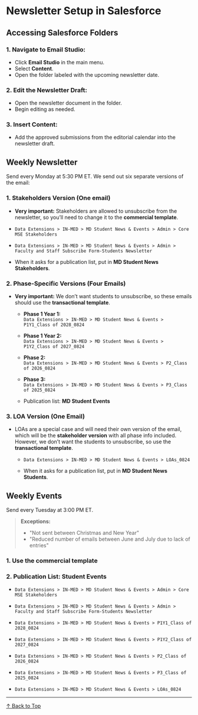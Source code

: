 # **Newsletter Setup in Salesforce**

## Accessing Salesforce Folders

### 1.  Navigate to Email Studio:

- Click **Email Studio** in the main menu.
- Select **Content**.
- Open the folder labeled with the upcoming newsletter date.

### 2. Edit the Newsletter Draft:

- Open the newsletter document in the folder.
- Begin editing as needed.

### 3. Insert Content:

- Add the approved submissions from the editorial calendar into the newsletter draft.

## Weekly Newsletter

Send every Monday at 5:30 PM ET. We send out six separate versions of the email:

### 1. Stakeholders Version (One email)
    
- **Very important:** Stakeholders are allowed to unsubscribe from the newsletter, so you’ll need to change it to the **commercial template**.

- `Data Extensions > IN-MED > MD Student News & Events > Admin > Core MSE Stakeholders`
- `Data Extensions > IN-MED > MD Student News & Events > Admin > Faculty and Staff Subscribe Form-Students Newsletter`
- When it asks for a publication list, put in **MD Student News Stakeholders**.

### 2. Phase-Specific Versions (Four Emails)

- **Very important:** We don’t want students to unsubscribe, so these emails should use the **transactional template**.

  - **Phase 1 Year 1:**  
      `Data Extensions > IN-MED > MD Student News & Events > P1Y1_Class of 2028_0824`

  - **Phase 1 Year 2:**  
      `Data Extensions > IN-MED > MD Student News & Events > P1Y2_Class of 2027_0824`

  - **Phase 2:**  
      `Data Extensions > IN-MED > MD Student News & Events > P2_Class of 2026_0824`

  - **Phase 3:**  
      `Data Extensions > IN-MED > MD Student News & Events > P3_Class of 2025_0824`

  - Publication list: **MD Student Events**
  

### 3. LOA Version (One Email)

- LOAs are a special case and will need their own version of the email, which will be the **stakeholder version** with all phase info included. However, we don’t want the students to unsubscribe, so use the **transactional template**.

  - `Data Extensions > IN-MED > MD Student News & Events > LOAs_0824`

  - When it asks for a publication list, put in **MD Student News Students**.

## Weekly Events

Send every Tuesday at 3:00 PM ET.

>**Exceptions:**  
>
>- "Not sent between Christmas and New Year"  
>- "Reduced number of emails between June and July due to lack of entries"

### 1. Use the **commercial template** 
### 2. Publication List: **Student Events**

- `Data Extensions > IN-MED > MD Student News & Events > Admin > Core MSE Stakeholders`
  
- `Data Extensions > IN-MED > MD Student News & Events > Admin > Faculty and Staff Subscribe Form-Students Newsletter`

- `Data Extensions > IN-MED > MD Student News & Events > P1Y1_Class of 2028_0824`

- `Data Extensions > IN-MED > MD Student News & Events > P1Y2_Class of 2027_0824`

- `Data Extensions > IN-MED > MD Student News & Events > P2_Class of 2026_0824`

- `Data Extensions > IN-MED > MD Student News & Events > P3_Class of 2025_0824`

- `Data Extensions > IN-MED > MD Student News & Events > LOAs_0824`

---

<a href="#top" class="back-to-top">↑ Back to Top</a>
